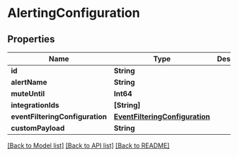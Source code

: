 # AlertingConfiguration

## Properties
Name | Type | Description | Notes
------------ | ------------- | ------------- | -------------
**id** | **String** |  | [optional] 
**alertName** | **String** |  | 
**muteUntil** | **Int64** |  | [optional] 
**integrationIds** | **[String]** |  | 
**eventFilteringConfiguration** | [**EventFilteringConfiguration**](EventFilteringConfiguration.md) |  | 
**customPayload** | **String** |  | [optional] 

[[Back to Model list]](../README.md#documentation-for-models) [[Back to API list]](../README.md#documentation-for-api-endpoints) [[Back to README]](../README.md)


